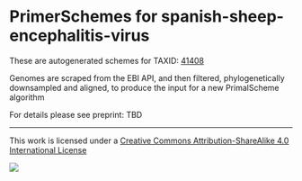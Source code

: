 # PrimerSchemes for spanish-sheep-encephalitis-virus

These are autogenerated schemes for TAXID: [41408](https://www.ncbi.nlm.nih.gov/Taxonomy/Browser/wwwtax.cgi?mode=Info&id=41408&lvl=3&lin=f&keep=1&srchmode=1&unlock)

Genomes are scraped from the EBI API, and then filtered, phylogenetically downsampled and aligned, to produce the input for a new PrimalScheme algorithm

For details please see preprint: TBD

------------------------------------------------------------------------

This work is licensed under a [Creative Commons Attribution-ShareAlike 4.0 International License](http://creativecommons.org/licenses/by-sa/4.0/) 

![](https://i.creativecommons.org/l/by-sa/4.0/88x31.png)